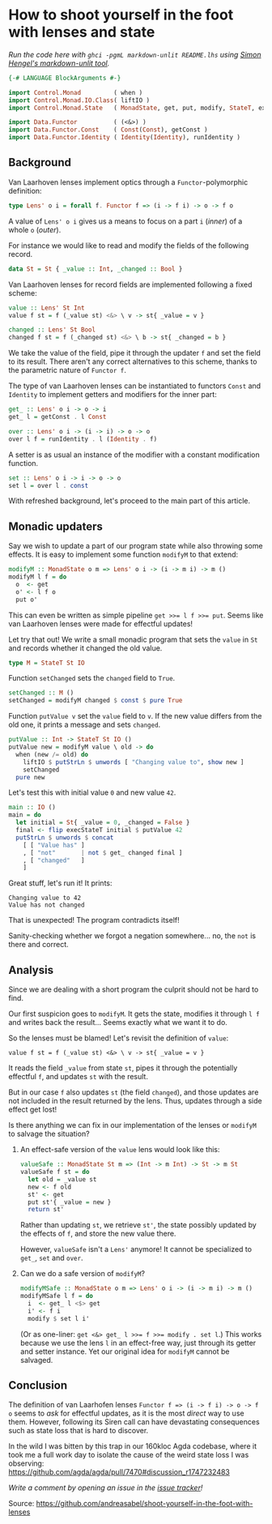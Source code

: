 How to shoot yourself in the foot with lenses and state
=======================================================

_Run the code here with `ghci -pgmL markdown-unlit README.lhs` using
[Simon Hengel's markdown-unlit tool](https://github.com/sol/markdown-unlit)._


```haskell
{-# LANGUAGE BlockArguments #-}

import Control.Monad         ( when )
import Control.Monad.IO.Class( liftIO )
import Control.Monad.State   ( MonadState, get, put, modify, StateT, execStateT )

import Data.Functor          ( (<&>) )
import Data.Functor.Const    ( Const(Const), getConst )
import Data.Functor.Identity ( Identity(Identity), runIdentity )
```

Background
----------

Van Laarhoven lenses implement optics through a `Functor`-polymorphic definition:
```haskell
type Lens' o i = forall f. Functor f => (i -> f i) -> o -> f o
```
A value of `Lens' o i` gives us a means to focus on a part `i` (_inner_) of a whole `o` (_outer_).

For instance we would like to read and modify the fields of the following record.
```haskell
data St = St { _value :: Int, _changed :: Bool }
```

Van Laarhoven lenses for record fields are implemented following a fixed scheme:
```haskell
value :: Lens' St Int
value f st = f (_value st) <&> \ v -> st{ _value = v }

changed :: Lens' St Bool
changed f st = f (_changed st) <&> \ b -> st{ _changed = b }
```
We take the value of the field, pipe it through the updater `f` and set the field to its result.
There aren't any correct alternatives to this scheme, thanks to the parametric nature of `Functor f`.

The type of van Laarhoven lenses can be instantiated to functors `Const` and `Identity` to
implement getters and modifiers for the inner part:
```haskell
get_ :: Lens' o i -> o -> i
get_ l = getConst . l Const

over :: Lens' o i -> (i -> i) -> o -> o
over l f = runIdentity . l (Identity . f)
```

A setter is as usual an instance of the modifier with a constant modification function.
```haskell
set :: Lens' o i -> i -> o -> o
set l = over l . const
```

With refreshed background, let's proceed to the main part of this article.

Monadic updaters
----------------

Say we wish to update a part of our program state while also throwing some effects.
It is easy to implement some function `modifyM` to that extend:
```haskell
modifyM :: MonadState o m => Lens' o i -> (i -> m i) -> m ()
modifyM l f = do
  o  <- get
  o' <- l f o
  put o'
```
This can even be written as simple pipeline `get >>= l f >>= put`.
Seems like van Laarhoven lenses were made for effectful updates!

Let try that out!
We write a small monadic program that sets the `value` in `St` and records whether it changed
the old value.
```haskell
type M = StateT St IO
```

Function `setChanged` sets the `changed` field to `True`.
```haskell
setChanged :: M ()
setChanged = modifyM changed $ const $ pure True
```

Function `putValue v` set the `value` field to `v`.
If the new value differs from the old one, it prints a message and sets `changed`.
```haskell
putValue :: Int -> StateT St IO ()
putValue new = modifyM value \ old -> do
  when (new /= old) do
    liftIO $ putStrLn $ unwords [ "Changing value to", show new ]
    setChanged
  pure new
```

Let's test this with initial value `0` and new value `42`.
```haskell
main :: IO ()
main = do
  let initial = St{ _value = 0, _changed = False }
  final <- flip execStateT initial $ putValue 42
  putStrLn $ unwords $ concat
    [ [ "Value has" ]
    , [ "not"       | not $ get_ changed final ]
    , [ "changed"   ]
    ]
```

Great stuff, let's run it!
It prints:
```
Changing value to 42
Value has not changed
```
That is unexpected!
The program contradicts itself!

Sanity-checking whether we forgot a negation somewhere... no, the `not` is there and correct.


Analysis
--------

Since we are dealing with a short program the culprit should not be hard to find.

Our first suspicion goes to `modifyM`.
It gets the state, modifies it through `l f` and writes back the result...
Seems exactly what we want it to do.

So the lenses must be blamed!  Let's revisit the definition of `value`:
```
value f st = f (_value st) <&> \ v -> st{ _value = v }
```
It reads the field `_value` from state `st`, pipes it through the potentially effectful `f`,
and updates `st` with the result.

But in our case `f` also updates `st` (the field `changed`), and those updates are not
included in the result returned by the lens.  Thus, updates through a side effect get lost!

Is there anything we can fix in our implementation of the lenses or `modifyM` to salvage the situation?

1. An effect-safe version of the `value` lens would look like this:
   ```haskell
   valueSafe :: MonadState St m => (Int -> m Int) -> St -> m St
   valueSafe f st = do
     let old = _value st
     new <- f old
     st' <- get
     put st'{ _value = new }
     return st'
   ```
   Rather than updating `st`, we retrieve `st'`, the state possibly updated by the effects of `f`,
   and store the new value there.

   However, `valueSafe` isn't a `Lens'` anymore!
   It cannot be specialized to `get_`, `set` and `over`.

2. Can we do a safe version of `modifyM`?
   ```haskell
   modifyMSafe :: MonadState o m => Lens' o i -> (i -> m i) -> m ()
   modifyMSafe l f = do
     i  <- get_ l <$> get
     i' <- f i
     modify $ set l i'
   ```
   (Or as one-liner: `get <&> get_ l >>= f >>= modify . set l`.)
   This works because we use the lens `l` in an effect-free way, just through its getter and setter instance.
   Yet our original idea for `modifyM` cannot be salvaged.

Conclusion
----------

The definition of van Laarhofen lenses `Functor f => (i -> f i) -> o -> f o` seems to _ask_ for effectful updates,
as it is the most _direct_ way to use them.
However, following its Siren call can have devastating consequences such as state loss that is hard to discover.

In the wild I was bitten by this trap in our 160kloc Agda codebase, where it took me a full work day to isolate the cause of the weird state loss I was observing:
<https://github.com/agda/agda/pull/7470#discussion_r1747232483>

_Write a comment by opening an issue in the [issue tracker](https://github.com/andreasabel/shoot-yourself-in-the-foot-with-lenses/issues)!_

Source: <https://github.com/andreasabel/shoot-yourself-in-the-foot-with-lenses>
